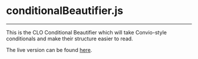 # conditionalBeautifier.js
----------------------------------

This is the CLO Conditional Beautifier which will take Convio-style conditionals and make their structure easier to read.

The live version can be found [here](http://vateam.convio.net/site/PageServer?pagename=CLO_Conditional_Beautifier).